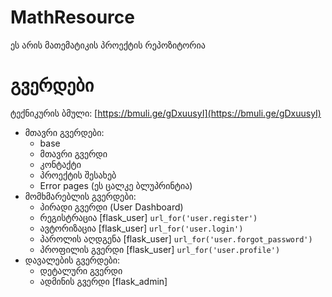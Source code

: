 # MathResource
ეს არის მათემატიკის პროექტის რეპოზიტორია

# გვერდები
ტექნიკურის ბმული: [https://bmuli.ge/gDxuusyI](https://bmuli.ge/gDxuusyI)

- მთავრი გვერდები: 
  - base
  - მთავრი გვერდი
  - კონტაქტი
  - პროექტის შესახებ
  - Error pages (ეს ცალკე ბლუპრინტია)
- მომხმარებლის გვერდები:
  - პირადი გვერდი (User Dashboard)
  - რეგისტრაცია [flask_user] `url_for('user.register') `
  - ავტორიზაცია [flask_user] `url_for('user.login')`
  - პაროლის აღდგენა [flask_user] `url_for('user.forgot_password')`
  - პროფილის გვერდი [flask_user] `url_for('user.profile')`
- დავალების გვერდები:
  - დეტალური გვერდი
  - ადმინის გვერდი [flask_admin]
